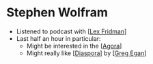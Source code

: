 # Stephen Wolfram
- Listened to podcast with [[Lex Fridman]]
- Last half an hour in particular:
    - Might be interested in the [[Agora]]
    - Might really like [[Diaspora]] by [[Greg Egan]]

[//begin]: # "Autogenerated link references for markdown compatibility"
[Lex Fridman]: lex-fridman "Lex Fridman"
[Agora]: agora "Agora"
[Diaspora]: diaspora "diaspora"
[Greg Egan]: greg-egan "Greg Egan"
[//end]: # "Autogenerated link references"